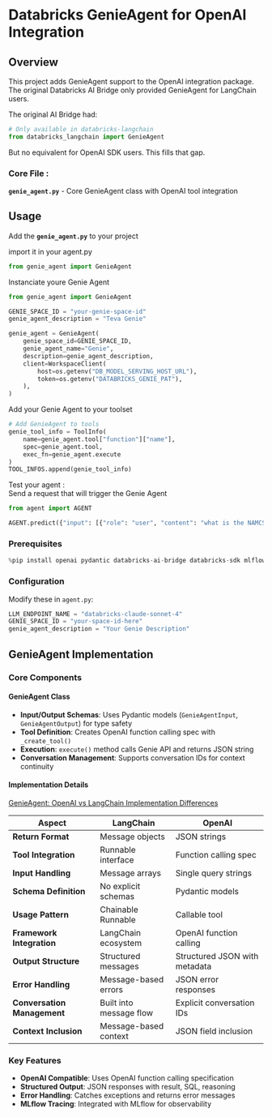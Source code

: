 # Databricks GenieAgent for OpenAI Integration

## Overview

This project adds GenieAgent support to the OpenAI integration package.  
The original Databricks AI Bridge only provided GenieAgent for LangChain users.

The original AI Bridge had:
```python
# Only available in databricks-langchain
from databricks_langchain import GenieAgent
```

But no equivalent for OpenAI SDK users. This fills that gap.

### Core File :

**`genie_agent.py`** - Core GenieAgent class with OpenAI tool integration

## Usage


Add the **`genie_agent.py`** to your project 

import it in your agent.py

```python
from genie_agent import GenieAgent
```

Instanciate youre Genie Agent

```python
from genie_agent import GenieAgent

GENIE_SPACE_ID = "your-genie-space-id"
genie_agent_description = "Teva Genie"

genie_agent = GenieAgent(
    genie_space_id=GENIE_SPACE_ID,
    genie_agent_name="Genie",
    description=genie_agent_description,
    client=WorkspaceClient(
        host=os.getenv("DB_MODEL_SERVING_HOST_URL"),
        token=os.getenv("DATABRICKS_GENIE_PAT"),
    ),
)
```

Add your Genie Agent to your toolset

```python
# Add GenieAgent to tools
genie_tool_info = ToolInfo(
    name=genie_agent.tool["function"]["name"],
    spec=genie_agent.tool,
    exec_fn=genie_agent.execute
)
TOOL_INFOS.append(genie_tool_info)
```

Test your agent :  
Send a request that will trigger the Genie Agent

```python
from agent import AGENT

AGENT.predict({"input": [{"role": "user", "content": "what is the NAMCS dataset about"}]})
```

### Prerequisites

```python
%pip install openai pydantic databricks-ai-bridge databricks-sdk mlflow
```

### Configuration

Modify these in `agent.py`:
```python
LLM_ENDPOINT_NAME = "databricks-claude-sonnet-4"
GENIE_SPACE_ID = "your-space-id-here"
genie_agent_description = "Your Genie Description"
```


## GenieAgent Implementation

### Core Components

#### GenieAgent Class
- **Input/Output Schemas**: Uses Pydantic models (`GenieAgentInput`, `GenieAgentOutput`) for type safety
- **Tool Definition**: Creates OpenAI function calling spec with `_create_tool()`
- **Execution**: `execute()` method calls Genie API and returns JSON string
- **Conversation Management**: Supports conversation IDs for context continuity

#### Implementation Details

[GenieAgent: OpenAI vs LangChain Implementation Differences](https://github.com/mehdi-dbrx/databricks-openai-genie-agent/blob/main/implemenation-details.md)

 Aspect | LangChain | OpenAI |
|--------|-----------|--------|
| **Return Format** | Message objects | JSON strings |
| **Tool Integration** | Runnable interface | Function calling spec |
| **Input Handling** | Message arrays | Single query strings |
| **Schema Definition** | No explicit schemas | Pydantic models |
| **Usage Pattern** | Chainable Runnable | Callable tool |
| **Framework Integration** | LangChain ecosystem | OpenAI function calling |
| **Output Structure** | Structured messages | Structured JSON with metadata |
| **Error Handling** | Message-based errors | JSON error responses |
| **Conversation Management** | Built into message flow | Explicit conversation IDs |
| **Context Inclusion** | Message-based context | JSON field inclusion |

### Key Features

- **OpenAI Compatible**: Uses OpenAI function calling specification
- **Structured Output**: JSON responses with result, SQL, reasoning
- **Error Handling**: Catches exceptions and returns error messages
- **MLflow Tracing**: Integrated with MLflow for observability

